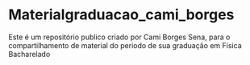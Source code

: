 # Materialgraduacao_cami_borges
Este é um repositório publico criado por Cami Borges Sena, para o compartilhamento 
de material do periodo de sua graduação em Física Bacharelado
